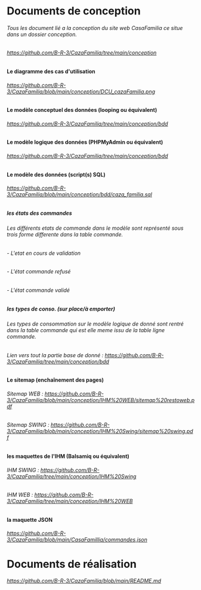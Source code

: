 # Documents de conception 
###### Tous les document lié a la conception du site web CasaFamilia ce situe dans un dossier conception. 
###### https://github.com/B-R-3/CazaFamilia/tree/main/conception

#### Le diagramme des cas d'utilisation
###### https://github.com/B-R-3/CazaFamilia/blob/main/conception/DCU_cazaFamilia.png

#### Le modèle conceptuel des données (looping ou équivalent) 
###### https://github.com/B-R-3/CazaFamilia/tree/main/conception/bdd

#### Le modèle logique des données (PHPMyAdmin ou équivalent) 
###### https://github.com/B-R-3/CazaFamilia/tree/main/conception/bdd

#### Le modèle des données (script(s) SQL) 
###### https://github.com/B-R-3/CazaFamilia/blob/main/conception/bdd/caza_familia.sql

##### les états des commandes
###### Les différents etats de commande dans le modèle sont représenté sous trois forme differente dans la table commande. 
###### - L'etat en cours de validation
###### - L'état commande refusé 
###### - L'état commande validé

##### les types de conso. (sur place/à emporter)
###### Les types de consommation sur le modèle logique de donné sont rentré dans la table commande qui est elle meme issu de la table ligne commande. 
###### Lien vers tout la partie base de donné : https://github.com/B-R-3/CazaFamilia/tree/main/conception/bdd

#### Le sitemap (enchaînement des pages)
###### Sitemap WEB : https://github.com/B-R-3/CazaFamilia/blob/main/conception/IHM%20WEB/sitemap%20restoweb.pdf
###### Sitemap SWING : https://github.com/B-R-3/CazaFamilia/blob/main/conception/IHM%20Swing/sitemap%20swing.pdf

#### les maquettes de l'IHM (Balsamiq ou équivalent)
###### IHM SWING : https://github.com/B-R-3/CazaFamilia/tree/main/conception/IHM%20Swing
###### IHM WEB : https://github.com/B-R-3/CazaFamilia/tree/main/conception/IHM%20WEB

#### la maquette JSON
###### https://github.com/B-R-3/CazaFamilia/blob/main/CasaFamillia/commandes.json

# Documents de réalisation 
###### https://github.com/B-R-3/CazaFamilia/blob/main/README.md
